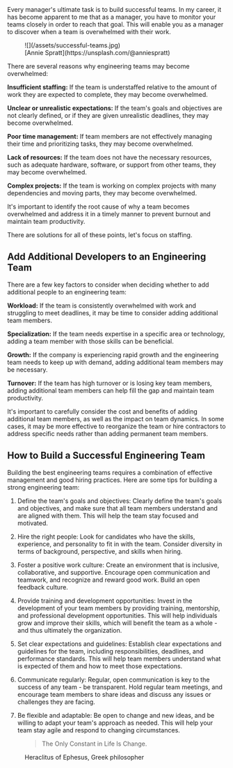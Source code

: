 <div class="post__intro" markdown="1">
Every manager's ultimate task is to build successful teams. In my career, it has become apparent to me that as a manager, you have to monitor your teams closely in order to reach that goal. This will enable you as a manager to discover when a team is overwhelmed with their work.
</div>

<figure class="image image--block" markdown="1">
  ![](/assets/successful-teams.jpg)

<figcaption class="image__caption image__caption--no-border" markdown="1">
  <span class="image__caption__copywrite">[Annie Spratt](https://unsplash.com/@anniespratt)</span>
</figcaption>
</figure>

There are several reasons why engineering teams may become overwhelmed:

__Insufficient staffing:__ If the team is understaffed relative to the amount of work they are expected to complete, they may become overwhelmed.

__Unclear or unrealistic expectations:__ If the team's goals and objectives are not clearly defined, or if they are given unrealistic deadlines, they may become overwhelmed.

__Poor time management:__ If team members are not effectively managing their time and prioritizing tasks, they may become overwhelmed.

__Lack of resources:__ If the team does not have the necessary resources, such as adequate hardware, software, or support from other teams, they may become overwhelmed.

__Complex projects:__ If the team is working on complex projects with many dependencies and moving parts, they may become overwhelmed.

It's important to identify the root cause of why a team becomes overwhelmed and address it in a timely manner to prevent burnout and maintain team productivity.

There are solutions for all of these points, let's focus on staffing.

## Add Additional Developers to an Engineering Team

There are a few key factors to consider when deciding whether to add additional people to an engineering team:

**Workload:** If the team is consistently overwhelmed with work and struggling to meet deadlines, it may be time to consider adding additional team members.

**Specialization:** If the team needs expertise in a specific area or technology, adding a team member with those skills can be beneficial.

**Growth:** If the company is experiencing rapid growth and the engineering team needs to keep up with demand, adding additional team members may be necessary.

**Turnover:** If the team has high turnover or is losing key team members, adding additional team members can help fill the gap and maintain team productivity.

It's important to carefully consider the cost and benefits of adding additional team members, as well as the impact on team dynamics. In some cases, it may be more effective to reorganize the team or hire contractors to address specific needs rather than adding permanent team members.

## How to Build a Successful Engineering Team

Building the best engineering teams requires a combination of effective management and good hiring practices. Here are some tips for building a strong engineering team:

1. Define the team's goals and objectives: Clearly define the team's goals and objectives, and make sure that all team members understand and are aligned with them. This will help the team stay focused and motivated.

2. Hire the right people: Look for candidates who have the skills, experience, and personality to fit in with the team. Consider diversity in terms of background, perspective, and skills when hiring.

3. Foster a positive work culture: Create an environment that is inclusive, collaborative, and supportive. Encourage open communication and teamwork, and recognize and reward good work. Build an open feedback culture.

4. Provide training and development opportunities: Invest in the development of your team members by providing training, mentorship, and professional development opportunities. This will help individuals grow and improve their skills, which will benefit the team as a whole - and thus ultimately the organization.

5. Set clear expectations and guidelines: Establish clear expectations and guidelines for the team, including responsibilities, deadlines, and performance standards. This will help team members understand what is expected of them and how to meet those expectations.

6. Communicate regularly: Regular, open communication is key to the success of any team - be transparent. Hold regular team meetings, and encourage team members to share ideas and discuss any issues or challenges they are facing.

7. Be flexible and adaptable: Be open to change and new ideas, and be willing to adapt your team's approach as needed. This will help your team stay agile and respond to changing circumstances.

<figure>
    <blockquote>The Only Constant in Life Is Change.</blockquote>
    <figcaption>Heraclitus of Ephesus, Greek philosopher</figcaption>
</figure>
